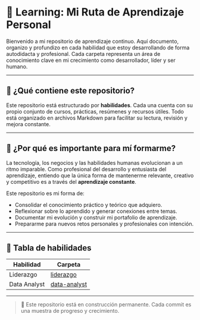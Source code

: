 # 🌱 Learning: Mi Ruta de Aprendizaje Personal

Bienvenido a mi repositorio de aprendizaje continuo. Aquí documento, organizo y profundizo en cada habilidad que estoy desarrollando de forma autodidacta y profesional. Cada carpeta representa un área de conocimiento clave en mi crecimiento como desarrollador, líder y ser humano.

---

## 📘 ¿Qué contiene este repositorio?

Este repositorio está estructurado por **habilidades**. Cada una cuenta con su propio conjunto de cursos, prácticas, resúmenes y recursos útiles. Todo está organizado en archivos Markdown para facilitar su lectura, revisión y mejora constante.

---

## 🎯 ¿Por qué es importante para mí formarme?

La tecnología, los negocios y las habilidades humanas evolucionan a un ritmo imparable. Como profesional del desarrollo y entusiasta del aprendizaje, entiendo que la única forma de mantenerme relevante, creativo y competitivo es a través del **aprendizaje constante**.

Este repositorio es mi forma de:

- Consolidar el conocimiento práctico y teórico que adquiero.
- Reflexionar sobre lo aprendido y generar conexiones entre temas.
- Documentar mi evolución y construir mi portafolio de aprendizaje.
- Prepararme para nuevos retos personales y profesionales con intención.

---

## 📂 Tabla de habilidades

| Habilidad    | Carpeta                        |
| ------------ | ------------------------------ |
| Liderazgo    | [liderazgo](./liderazgo)       |
| Data Analyst | [data-analyst](./data-analyst) |

---

> 🚧 Este repositorio está en construcción permanente. Cada commit es una muestra de progreso y crecimiento.
